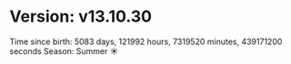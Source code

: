 # Version: v13.10.30
Time since birth: 5083 days, 121992 hours, 7319520 minutes, 439171200 seconds
Season: Summer ☀️
